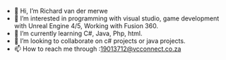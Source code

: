 - 👋 Hi, I’m Richard van der merwe
- 👀 I’m interested in programming with visual studio, game development with Unreal Engine 4/5, Working with Fusion 360.
- 🌱 I’m currently learning C#, Java, Php, html.
- 💞️ I’m looking to collaborate on c# projects or java projects.
- 📫 How to reach me through :19013712@vcconnect.co.za

